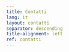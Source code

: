 ```yaml
---
title: Contatti
lang: it
layout: contatti
separator: descending
title-alignment: left
ref: contatti
---
```

